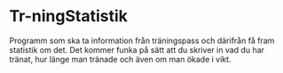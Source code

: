 # Tr-ningStatistik
Programm som ska ta information från träningspass och därifrån få fram statistik om det. Det kommer funka på sätt att du skriver in vad du har tränat, hur länge man tränade och även om man ökade i vikt.
